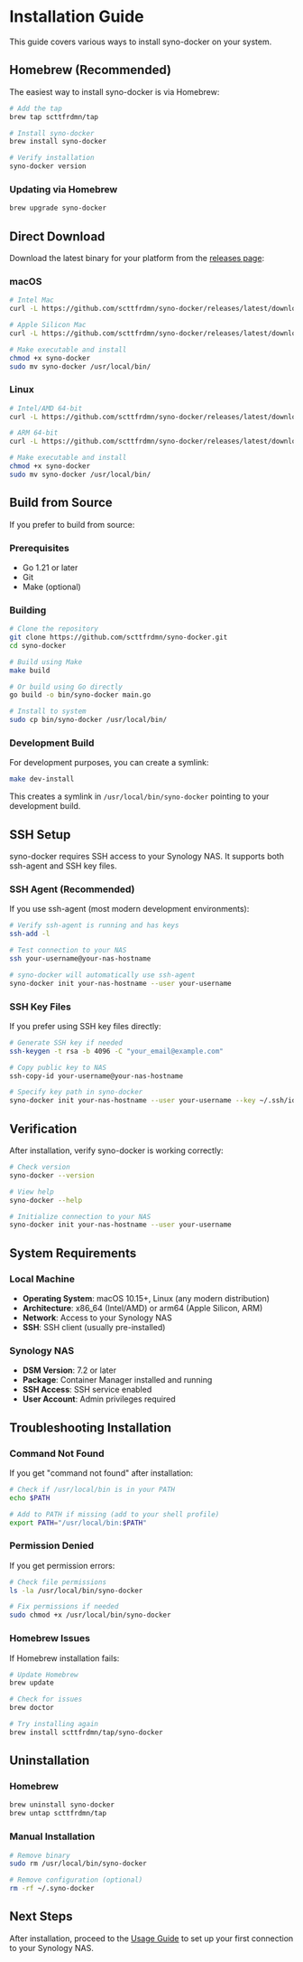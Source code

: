 # Installation Guide

This guide covers various ways to install syno-docker on your system.

## Homebrew (Recommended)

The easiest way to install syno-docker is via Homebrew:

```bash
# Add the tap
brew tap scttfrdmn/tap

# Install syno-docker
brew install syno-docker

# Verify installation
syno-docker version
```

### Updating via Homebrew

```bash
brew upgrade syno-docker
```

## Direct Download

Download the latest binary for your platform from the [releases page](https://github.com/scttfrdmn/syno-docker/releases):

### macOS

```bash
# Intel Mac
curl -L https://github.com/scttfrdmn/syno-docker/releases/latest/download/syno-docker-darwin-amd64 -o syno-docker

# Apple Silicon Mac
curl -L https://github.com/scttfrdmn/syno-docker/releases/latest/download/syno-docker-darwin-arm64 -o syno-docker

# Make executable and install
chmod +x syno-docker
sudo mv syno-docker /usr/local/bin/
```

### Linux

```bash
# Intel/AMD 64-bit
curl -L https://github.com/scttfrdmn/syno-docker/releases/latest/download/syno-docker-linux-amd64 -o syno-docker

# ARM 64-bit
curl -L https://github.com/scttfrdmn/syno-docker/releases/latest/download/syno-docker-linux-arm64 -o syno-docker

# Make executable and install
chmod +x syno-docker
sudo mv syno-docker /usr/local/bin/
```

## Build from Source

If you prefer to build from source:

### Prerequisites

- Go 1.21 or later
- Git
- Make (optional)

### Building

```bash
# Clone the repository
git clone https://github.com/scttfrdmn/syno-docker.git
cd syno-docker

# Build using Make
make build

# Or build using Go directly
go build -o bin/syno-docker main.go

# Install to system
sudo cp bin/syno-docker /usr/local/bin/
```

### Development Build

For development purposes, you can create a symlink:

```bash
make dev-install
```

This creates a symlink in `/usr/local/bin/syno-docker` pointing to your development build.

## SSH Setup

syno-docker requires SSH access to your Synology NAS. It supports both ssh-agent and SSH key files.

### SSH Agent (Recommended)

If you use ssh-agent (most modern development environments):

```bash
# Verify ssh-agent is running and has keys
ssh-add -l

# Test connection to your NAS
ssh your-username@your-nas-hostname

# syno-docker will automatically use ssh-agent
syno-docker init your-nas-hostname --user your-username
```

### SSH Key Files

If you prefer using SSH key files directly:

```bash
# Generate SSH key if needed
ssh-keygen -t rsa -b 4096 -C "your_email@example.com"

# Copy public key to NAS
ssh-copy-id your-username@your-nas-hostname

# Specify key path in syno-docker
syno-docker init your-nas-hostname --user your-username --key ~/.ssh/id_rsa
```

## Verification

After installation, verify syno-docker is working correctly:

```bash
# Check version
syno-docker --version

# View help
syno-docker --help

# Initialize connection to your NAS
syno-docker init your-nas-hostname --user your-username
```

## System Requirements

### Local Machine

- **Operating System**: macOS 10.15+, Linux (any modern distribution)
- **Architecture**: x86_64 (Intel/AMD) or arm64 (Apple Silicon, ARM)
- **Network**: Access to your Synology NAS
- **SSH**: SSH client (usually pre-installed)

### Synology NAS

- **DSM Version**: 7.2 or later
- **Package**: Container Manager installed and running
- **SSH Access**: SSH service enabled
- **User Account**: Admin privileges required

## Troubleshooting Installation

### Command Not Found

If you get "command not found" after installation:

```bash
# Check if /usr/local/bin is in your PATH
echo $PATH

# Add to PATH if missing (add to your shell profile)
export PATH="/usr/local/bin:$PATH"
```

### Permission Denied

If you get permission errors:

```bash
# Check file permissions
ls -la /usr/local/bin/syno-docker

# Fix permissions if needed
sudo chmod +x /usr/local/bin/syno-docker
```

### Homebrew Issues

If Homebrew installation fails:

```bash
# Update Homebrew
brew update

# Check for issues
brew doctor

# Try installing again
brew install scttfrdmn/tap/syno-docker
```

## Uninstallation

### Homebrew

```bash
brew uninstall syno-docker
brew untap scttfrdmn/tap
```

### Manual Installation

```bash
# Remove binary
sudo rm /usr/local/bin/syno-docker

# Remove configuration (optional)
rm -rf ~/.syno-docker
```

## Next Steps

After installation, proceed to the [Usage Guide](usage.md) to set up your first connection to your Synology NAS.
